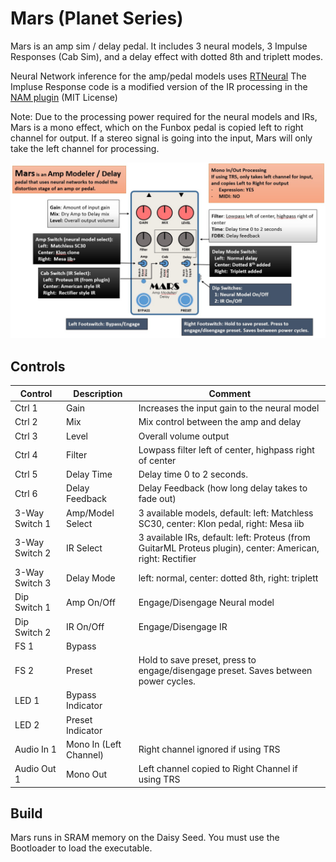 # Mars (Planet Series)

Mars is an amp sim / delay pedal. It includes 3 neural models, 3 Impulse Responses (Cab Sim), and a delay effect with dotted 8th and triplett modes.

Neural Network inference for the amp/pedal models uses [RTNeural](https://github.com/jatinchowdhury18/RTNeural)
The Impluse Response code is a modified version of the IR processing in the [NAM plugin](https://github.com/sdatkinson/NeuralAmpModelerPlugin) (MIT License) 

Note: Due to the processing power required for the neural models and IRs, Mars is a mono effect, which on the Funbox pedal is copied left to right channel for output. 
If a stereo signal is going into the input, Mars will only take the left channel for processing.

![app](https://github.com/GuitarML/Funbox/blob/main/software/images/mars_infographic.jpg)

## Controls

| Control | Description | Comment |
| --- | --- | --- |
| Ctrl 1 | Gain | Increases the input gain to the neural model |
| Ctrl 2 | Mix | Mix control between the amp and delay |
| Ctrl 3 | Level | Overall volume output |
| Ctrl 4 | Filter | Lowpass filter left of center, highpass right of center |
| Ctrl 5 | Delay Time | Delay time 0 to 2 seconds.  |
| Ctrl 6 | Delay Feedback | Delay Feedback (how long delay takes to fade out) |
| 3-Way Switch 1 | Amp/Model Select | 3 available models, default: left: Matchless SC30, center: Klon pedal, right: Mesa iib |
| 3-Way Switch 2 | IR Select |  3 available IRs, default: left: Proteus (from GuitarML Proteus plugin), center: American, right: Rectifier |
| 3-Way Switch 3 | Delay Mode | left: normal, center: dotted 8th, right: triplett |
| Dip Switch 1 | Amp On/Off | Engage/Disengage Neural model |
| Dip Switch 2 | IR On/Off| Engage/Disengage IR |
| FS 1 | Bypass |  |
| FS 2 | Preset | Hold to save preset, press to engage/disengage preset. Saves between power cycles. |
| LED 1 | Bypass Indicator |  |
| LED 2 | Preset Indicator |  ||
| Audio In 1 | Mono In (Left Channel) | Right channel ignored if using TRS  |
| Audio Out 1 | Mono Out  | Left channel copied to Right Channel if using TRS |


## Build

Mars runs in SRAM memory on the Daisy Seed. You must use the Bootloader to load the executable.